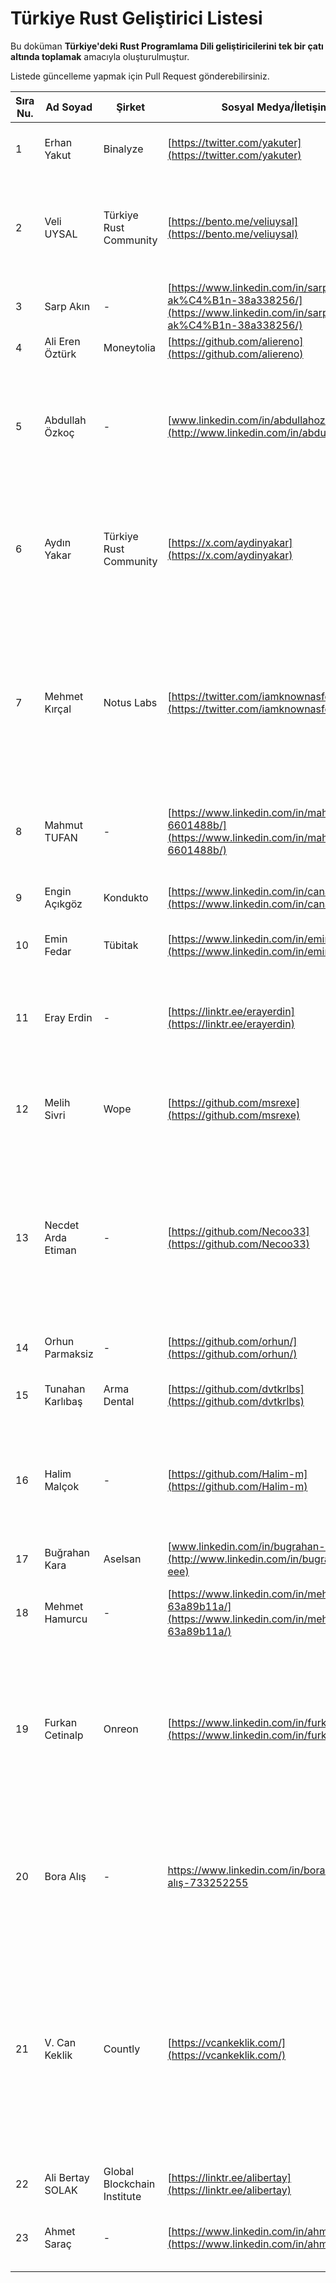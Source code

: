 # Türkiye Rust Geliştirici Listesi

Bu doküman **Türkiye'deki Rust Programlama Dili geliştiricilerini tek bir çatı altında toplamak** amacıyla oluşturulmuştur.

Listede güncelleme yapmak için Pull Request gönderebilirsiniz.


| Sıra Nu. | Ad Soyad           | Şirket                      | Sosyal Medya/İletişim                                                                                          | Açıklama                                                                                                                                                                                                                                                                                                                                                                                   |
| -------- | ------------------ | --------------------------- | -------------------------------------------------------------------------------------------------------------- | ------------------------------------------------------------------------------------------------------------------------------------------------------------------------------------------------------------------------------------------------------------------------------------------------------------------------------------------------------------------------------------------ |
| 1        | Erhan Yakut        | Binalyze                    | [https://twitter.com/yakuter](https://twitter.com/yakuter)                                                     | Rust bilmiyorum ama öğrenmeye hevesliyim. Örnek kayıt olması için ekledim kendimi :)                                                                                                                                                                                                                                                                                                       |
| 2        | Veli UYSAL         | Türkiye Rust Community      | [https://bento.me/veliuysal](https://bento.me/veliuysal)                                                       | Rust ile eğitimler veriyorum ve yazılar yazıyorum. Blockchain ve Backend tarafında projeler geliştiriyorum. Şu an sistem, network ve siber güvenlik tarafında kendimi geliştiriyorum.                                                                                                                                                                                                      |
| 3        | Sarp Akın          | \-                          | [https://www.linkedin.com/in/sarp-ak%C4%B1n-38a338256/](https://www.linkedin.com/in/sarp-ak%C4%B1n-38a338256/) | 18 yaşındayım ve üniversite sınavına hazırlanıyorum.                                                                                                                                                                                                                                                                                                                                       |
| 4        | Ali Eren Öztürk    | Moneytolia                  | [https://github.com/aliereno](https://github.com/aliereno)                                                     | Backend Developer | Rust'ta Başlangıç/Hobi seviyesindeyim.                                                                                                                                                                                                                                                                                                                                 |
| 5        | Abdullah Özkoç     | \-                          | [www.linkedin.com/in/abdullahozkoc](http://www.linkedin.com/in/abdullahozkoc)                                  | Rust'ı yaklaşık iki sene önce öğrenmeye başladım. Rust'ı detaylı öğrenmeye devam ederken ufak tefek projeler de geliştirdim. Rust ile backend ve blockchain tarafında uzmanlaşmaya çalışıyorum                                                                                                                                                                                             |
| 6        | Aydın Yakar        | Türkiye Rust Community      | [https://x.com/aydinyakar](https://x.com/aydinyakar)                                                           | Bir proje de kullanma şansı buldum, eğitime devam ediyorum. Aynı zamanda bilgi ve birikimimizi genç arkadaşlara aktarmak için hocamla birlikte Özgür Yazılım Kış kampında Rust 101 sınıfı açacağız.                                                                                                                                                                                        |
| 7        | Mehmet Kırçal      | Notus Labs                  | [https://twitter.com/iamknownasfesal](https://twitter.com/iamknownasfesal)                                     | Rust'ı 1.5 yıl önce, Notus'un consensus ve sanal makinesini performant ve güvenli bir şekilde yazmak için öğrenmeye başladım. Şu anda browser networking/extension sandboxing ve sanal makine optimizasyonları üzerinde hem araştırma yapıyorum hem de geliştiriyorum. Bir de Rust Community'si kurma hedefim var :)                                                                       |
| 8        | Mahmut TUFAN       | \-                          | [https://www.linkedin.com/in/mahmut-tufan-6601488b/](https://www.linkedin.com/in/mahmut-tufan-6601488b/)       | Yaklaşık 6 aydır hobi olarak ilgileniyorum. Frontend , backend ve embedded için kendimi geliştiriyorum.                                                                                                                                                                                                                                                                                    |
| 9        | Engin Açıkgöz      | Kondukto                    | [https://www.linkedin.com/in/canack/](https://www.linkedin.com/in/canack/)                                     | Aktif Go geliştiriciyim, daha performanslı ve verimli programlar üretmek için 1 senedir Rust kullanıyorum.                                                                                                                                                                                                                                                                                 |
| 10       | Emin Fedar         | Tübitak                     | [https://www.linkedin.com/in/eminfedar/](https://www.linkedin.com/in/eminfedar/)                               | 2 yıldır Rust ile yazılım geliştiriyorum.                                                                                                                                                                                                                                                                                                                                                  |
| 11       | Eray Erdin         | \-                          | [https://linktr.ee/erayerdin](https://linktr.ee/erayerdin)                                                     | Yaklaşık 3 senedir gamedev, backend, tooling ve desktop için kullanıyorum. Schrödinger's Watermelon isimli Youtube kanalında Rust ile ilgili videolar yaptım/yapıyorum. :)                                                                                                                                                                                                                 |
| 12       | Melih Sivri        | Wope                        | [https://github.com/msrexe](https://github.com/msrexe)                                                         | Asıl alanım Go ile geliştirme üzerine. Ancak son zamanlarda sistem programlama amacıyla rust öğreniyorum                                                                                                                                                                                                                                                                                   |
| 13       | Necdet Arda Etiman | \-                          | [https://github.com/Necoo33](https://github.com/Necoo33)                                                       | Full-Stack Developer. Actix-web ile ubuntu 22 + cyberpanel + litespeed kullanarak website deployladım ve şu an müteaddid yazılım dillerini sisteminize göre yüklemeye imkan sağlayan açık kaynaklı olacak bir rust projesi üzerinde çalışıyorum. Bunun haricinde ciddî olarak node.js developer'lığı da yapıyorum.                                                                         |
| 14       | Orhun Parmaksiz    | \-                          | [https://github.com/orhun/](https://github.com/orhun/)                                                         | I just like open source.                                                                                                                                                                                                                                                                                                                                                                   |
| 15       | Tunahan Karlıbaş   | Arma Dental                 | [https://github.com/dvtkrlbs](https://github.com/dvtkrlbs)                                                     | 2 yılı profesyonel olmak üzere 3-4 yıldır Rust ile geliştirme yapıyorum çoğunlukla backend üzerine                                                                                                                                                                                                                                                                                         |
| 16       | Halim Malçok       | \-                          | [https://github.com/Halim-m](https://github.com/Halim-m)                                                       | Junior backend developerım. Yaklaşık bir yıldır rust'ı akıllı kontrat geliştirmekte kullanıyorum. Üniversitemin blok zinciri topluluğunda rust üzerine bir ekip yetiştiriyorum.                                                                                                                                                                                                            |
| 17       | Buğrahan Kara      | Aselsan                     | [www.linkedin.com/in/bugrahan-kara-eee](http://www.linkedin.com/in/bugrahan-kara-eee)                          | C++ kullanım alanını Rust ile geliştirmek üzere çalışmalara devam ediyorum.                                                                                                                                                                                                                                                                                                                |
| 18       | Mehmet Hamurcu     | \-                          | [https://www.linkedin.com/in/mehmet-h-63a89b11a/](https://www.linkedin.com/in/mehmet-h-63a89b11a/)             | 1 yıldır Rust ile blockchain alanında yazılım geliştiriyorum.                                                                                                                                                                                                                                                                                                                              |
| 19       | Furkan Cetinalp    | Onreon                      | [https://www.linkedin.com/in/furkancetinalp/](https://www.linkedin.com/in/furkancetinalp/)                     | Yaklaşık 1.5 yıldır Rust dili ile ilgili kendimi geliştirmekteyim. Aynı zamanda Blokzincir uygulamaları ile de uğraşmaktayım. Asıl alanım C# ile e-ticaret entegrasyonları olmasına karşın hedefim e-ticaret ile ilgili bütün entegrasyonları Rust dili ile yazmak ve mikroservisler geliştirmektir.                                                                                       |
| 20       | Bora Alış          | \-                          | https://www.linkedin.com/in/bora-alış-733252255                                                                | 1.5 senedir backend tarafında c++ ve python üzerine kendimi eğitmekteyim. Rust kısmında blockchain ve backend uygulamaları üzerine çalışmalar ve doküman araştırmaları yapmaktayım.                                                                                                                                                                                                        |
| 21       | V. Can Keklik      | Countly                     | [https://vcankeklik.com/](https://vcankeklik.com/)                                                             | 7+ senedir çeşitli dilleri ve araçları kullanarak geliştirme yapıyorum. Ağırlıklı olarak JavaScript ve TypeScript ile çalışıyorum. 2023'ün başında Rust ile bir database yazmaya başladım. Amacım Rust'ı pratik yaparak öğrenmekti, belli bir seviyeye ulaştım. İlgilenen olursa linki takip ederek ulaşabilir: [https://github.com/lykia-rs/lykiadb](https://github.com/lykia-rs/lykiadb) |
| 22       | Ali Bertay SOLAK   | Global Blockchain Institute | [https://linktr.ee/alibertay](https://linktr.ee/alibertay)                                                     | Rust ile blockchain ve backend uygulamaları geliştiriyorum.                                                                                                                                                                                                                                                                                                                                |
| 23       | Ahmet Saraç        | \-                          | [https://www.linkedin.com/in/ahmetsarac99/](https://www.linkedin.com/in/ahmetsarac99/)                         | Şu an wannabe konumundayım. C geçmişim var şu an Rust kitabından öğrenmeye devam ediyorum.                                                                                                                                                                                                                                                                                                 |